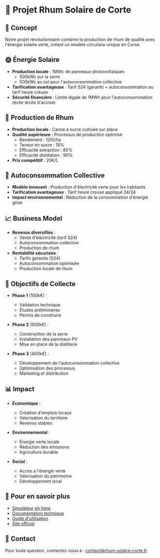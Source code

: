 # 🚀 Projet Rhum Solaire de Corte

## 🌱 Concept

Notre projet révolutionnaire combine la production de rhum de qualité avec l'énergie solaire verte, créant un modèle circulaire unique en Corse.

## 🌞 Énergie Solaire

- **Production locale** : 1MWc de panneaux photovoltaïques
  - 500kWc sur la serre
  - 500kWc au sol pour l'autoconsommation collective
- **Tarification avantageuse** : Tarif S24 (garanti) + autoconsommation au tarif heure creuse
- **Sécurité financière** : Limite légale de 1MWh pour l'autoconsommation (évite droits d'accise)

## 🍯 Production de Rhum

- **Production locale** : Canne à sucre cultivée sur place
- **Qualité supérieure** : Processus de production optimisé
  - Rendement : 120t/ha
  - Teneur en sucre : 18%
  - Efficacité extraction : 85%
  - Efficacité distillation : 90%
- **Prix compétitif** : 20€/L

## 🤝 Autoconsommation Collective

- **Modèle innovant** : Production d'électricité verte pour les habitants
- **Tarification avantageuse** : Tarif heure creuse appliqué 24/24
- **Impact environnemental** : Réduction de la consommation d'énergie grise

## 📈 Business Model

- **Revenus diversifiés** :
  - Vente d'électricité (tarif S24)
  - Autoconsommation collective
  - Production de rhum
- **Rentabilité sécurisée** :
  - Tarifs garantis (S24)
  - Autoconsommation optimisée
  - Production locale de rhum

## 🎯 Objectifs de Collecte

- **Phase 1** (100k€) :
  - Validation technique
  - Études préliminaires
  - Permis de construire

- **Phase 2** (500k€) :
  - Construction de la serre
  - Installation des panneaux PV
  - Mise en place de la distillerie

- **Phase 3** (400k€) :
  - Développement de l'autoconsommation collective
  - Optimisation des processus
  - Marketing et distribution

## 📊 Impact

- **Économique** :
  - Création d'emplois locaux
  - Valorisation du territoire
  - Revenus stables

- **Environnemental** :
  - Énergie verte locale
  - Réduction des émissions
  - Agriculture durable

- **Social** :
  - Accès à l'énergie verte
  - Valorisation du patrimoine
  - Développement local

## 🎯 Pour en savoir plus

- [Simulateur en ligne](https://acorsica.streamlit.app/)
- [Documentation technique](docs/technical.md)
- [Guide d'utilisation](docs/user_guide.md)
- [Site officiel](https://rhum-solaire-corte.fr)

## 📧 Contact

Pour toute question, contactez-nous à : contact@rhum-solaire-corte.fr
